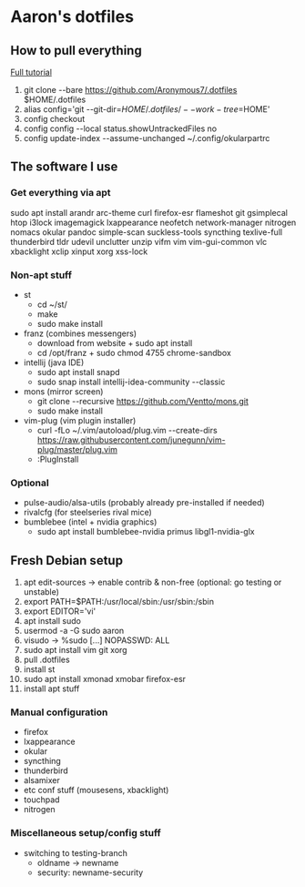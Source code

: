# Aaron's dotfiles
## How to pull everything

[Full tutorial](https://www.atlassian.com/git/tutorials/dotfiles)

1. git clone --bare https://github.com/Aronymous7/.dotfiles $HOME/.dotfiles
1. alias config='git --git-dir=$HOME/.dotfiles/ --work-tree=$HOME'
1. config checkout
1. config config --local status.showUntrackedFiles no
1. config update-index --assume-unchanged ~/.config/okularpartrc

## The software I use
### Get everything via apt

sudo apt install arandr arc-theme curl firefox-esr flameshot git gsimplecal htop i3lock imagemagick lxappearance neofetch network-manager nitrogen nomacs okular pandoc simple-scan suckless-tools syncthing texlive-full thunderbird tldr udevil unclutter unzip vifm vim vim-gui-common vlc xbacklight xclip xinput xorg xss-lock

### Non-apt stuff

- st
	- cd ~/st/
	- make
	- sudo make install
- franz (combines messengers)
	- download from website + sudo apt install
	- cd /opt/franz + sudo chmod 4755 chrome-sandbox
- intellij (java IDE)
	- sudo apt install snapd
	- sudo snap install intellij-idea-community --classic
- mons (mirror screen)
	- git clone --recursive https://github.com/Ventto/mons.git
	- sudo make install
- vim-plug (vim plugin installer)
	- curl -fLo ~/.vim/autoload/plug.vim --create-dirs https://raw.githubusercontent.com/junegunn/vim-plug/master/plug.vim
	- :PlugInstall

### Optional

- pulse-audio/alsa-utils (probably already pre-installed if needed)
- rivalcfg (for steelseries rival mice)
- bumblebee (intel + nvidia graphics)
	- sudo apt install bumblebee-nvidia primus libgl1-nvidia-glx

## Fresh Debian setup

1. apt edit-sources -> enable contrib & non-free (optional: go testing or unstable)
1. export PATH=$PATH:/usr/local/sbin:/usr/sbin:/sbin
1. export EDITOR='vi'
1. apt install sudo
1. usermod -a -G sudo aaron
1. visudo -> %sudo [...] NOPASSWD: ALL
1. sudo apt install vim git xorg
1. pull .dotfiles
1. install st
1. sudo apt install xmonad xmobar firefox-esr
1. install apt stuff

### Manual configuration

- firefox
- lxappearance
- okular
- syncthing
- thunderbird
- alsamixer
- etc conf stuff (mousesens, xbacklight)
- touchpad
- nitrogen

### Miscellaneous setup/config stuff

- switching to testing-branch
	- oldname -> newname
	- security: newname-security
